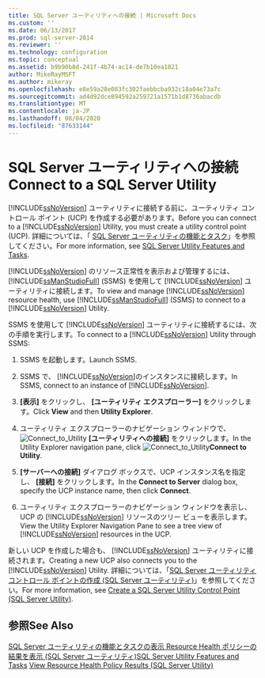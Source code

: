 ```yaml
---
title: SQL Server ユーティリティへの接続 | Microsoft Docs
ms.custom: ''
ms.date: 06/13/2017
ms.prod: sql-server-2014
ms.reviewer: ''
ms.technology: configuration
ms.topic: conceptual
ms.assetid: b9b90b8d-241f-4b74-ac14-de7b10ea1821
author: MikeRayMSFT
ms.author: mikeray
ms.openlocfilehash: e8e59a28e083fc302faebbcba932c18a04e73a7c
ms.sourcegitcommit: ad4d92dce894592a259721a1571b1d8736abacdb
ms.translationtype: MT
ms.contentlocale: ja-JP
ms.lasthandoff: 08/04/2020
ms.locfileid: "87633144"
---
```

# <a name="connect-to-a-sql-server-utility"></a><span data-ttu-id="3f0b2-102">SQL Server ユーティリティへの接続</span><span class="sxs-lookup"><span data-stu-id="3f0b2-102">Connect to a SQL Server Utility</span></span>
  <span data-ttu-id="3f0b2-103">[!INCLUDE[ssNoVersion](../../includes/ssnoversion-md.md)] ユーティリティに接続する前に、ユーティリティ コントロール ポイント (UCP) を作成する必要があります。</span><span class="sxs-lookup"><span data-stu-id="3f0b2-103">Before you can connect to a [!INCLUDE[ssNoVersion](../../includes/ssnoversion-md.md)] Utility, you must create a utility control point (UCP).</span></span> <span data-ttu-id="3f0b2-104">詳細については、「 [SQL Server ユーティリティの機能とタスク](sql-server-utility-features-and-tasks.md)」を参照してください。</span><span class="sxs-lookup"><span data-stu-id="3f0b2-104">For more information, see [SQL Server Utility Features and Tasks](sql-server-utility-features-and-tasks.md).</span></span>

 <span data-ttu-id="3f0b2-105">[!INCLUDE[ssNoVersion](../../includes/ssnoversion-md.md)] のリソース正常性を表示および管理するには、 [!INCLUDE[ssManStudioFull](../../includes/ssmanstudiofull-md.md)] (SSMS) を使用して [!INCLUDE[ssNoVersion](../../includes/ssnoversion-md.md)] ユーティリティに接続します。</span><span class="sxs-lookup"><span data-stu-id="3f0b2-105">To view and manage [!INCLUDE[ssNoVersion](../../includes/ssnoversion-md.md)] resource health, use [!INCLUDE[ssManStudioFull](../../includes/ssmanstudiofull-md.md)] (SSMS) to connect to a [!INCLUDE[ssNoVersion](../../includes/ssnoversion-md.md)] Utility.</span></span>

 <span data-ttu-id="3f0b2-106">SSMS を使用して [!INCLUDE[ssNoVersion](../../includes/ssnoversion-md.md)] ユーティリティに接続するには、次の手順を実行します。</span><span class="sxs-lookup"><span data-stu-id="3f0b2-106">To connect to a [!INCLUDE[ssNoVersion](../../includes/ssnoversion-md.md)] Utility through SSMS:</span></span>

1.  <span data-ttu-id="3f0b2-107">SSMS を起動します。</span><span class="sxs-lookup"><span data-stu-id="3f0b2-107">Launch SSMS.</span></span>

2.  <span data-ttu-id="3f0b2-108">SSMS で、 [!INCLUDE[ssNoVersion](../../includes/ssnoversion-md.md)]のインスタンスに接続します。</span><span class="sxs-lookup"><span data-stu-id="3f0b2-108">In SSMS, connect to an instance of [!INCLUDE[ssNoVersion](../../includes/ssnoversion-md.md)].</span></span>

3.  <span data-ttu-id="3f0b2-109">**[表示]** をクリックし、 **[ユーティリティ エクスプローラー]** をクリックします。</span><span class="sxs-lookup"><span data-stu-id="3f0b2-109">Click **View** and then **Utility Explorer**.</span></span>

4.  <span data-ttu-id="3f0b2-110">ユーティリティ エクスプローラーのナビゲーション ウィンドウで、![](../../database-engine/media/connect-to-utility.gif "Connect_to_Utility") **[ユーティリティへの接続]** をクリックします。</span><span class="sxs-lookup"><span data-stu-id="3f0b2-110">In the Utility Explorer navigation pane, click ![](../../database-engine/media/connect-to-utility.gif "Connect_to_Utility")**Connect to Utility**.</span></span>

5.  <span data-ttu-id="3f0b2-111">**[サーバーへの接続]** ダイアログ ボックスで、UCP インスタンス名を指定し、 **[接続]** をクリックします。</span><span class="sxs-lookup"><span data-stu-id="3f0b2-111">In the **Connect to Server** dialog box, specify the UCP instance name, then click **Connect**.</span></span>

6.  <span data-ttu-id="3f0b2-112">ユーティリティ エクスプローラーのナビゲーション ウィンドウを表示し、UCP の [!INCLUDE[ssNoVersion](../../includes/ssnoversion-md.md)] リソースのツリー ビューを表示します。</span><span class="sxs-lookup"><span data-stu-id="3f0b2-112">View the Utility Explorer Navigation Pane to see a tree view of [!INCLUDE[ssNoVersion](../../includes/ssnoversion-md.md)] resources in the UCP.</span></span>

 <span data-ttu-id="3f0b2-113">新しい UCP を作成した場合も、 [!INCLUDE[ssNoVersion](../../includes/ssnoversion-md.md)] ユーティリティに接続されます。</span><span class="sxs-lookup"><span data-stu-id="3f0b2-113">Creating a new UCP also connects you to the [!INCLUDE[ssNoVersion](../../includes/ssnoversion-md.md)] Utility.</span></span> <span data-ttu-id="3f0b2-114">詳細については、「[SQL Server ユーティリティ コントロール ポイントの作成 &#40;SQL Server ユーティリティ&#41;](create-a-sql-server-utility-control-point-sql-server-utility.md)」を参照してください。</span><span class="sxs-lookup"><span data-stu-id="3f0b2-114">For more information, see [Create a SQL Server Utility Control Point &#40;SQL Server Utility&#41;](create-a-sql-server-utility-control-point-sql-server-utility.md).</span></span>

## <a name="see-also"></a><span data-ttu-id="3f0b2-115">参照</span><span class="sxs-lookup"><span data-stu-id="3f0b2-115">See Also</span></span>
 <span data-ttu-id="3f0b2-116">[SQL Server ユーティリティの機能とタスクの](sql-server-utility-features-and-tasks.md)[表示 Resource Health ポリシーの結果を表示 &#40;SQL Server ユーティリティ&#41;](view-resource-health-policy-results-sql-server-utility.md)</span><span class="sxs-lookup"><span data-stu-id="3f0b2-116">[SQL Server Utility Features and Tasks](sql-server-utility-features-and-tasks.md) [View Resource Health Policy Results &#40;SQL Server Utility&#41;](view-resource-health-policy-results-sql-server-utility.md)</span></span>


